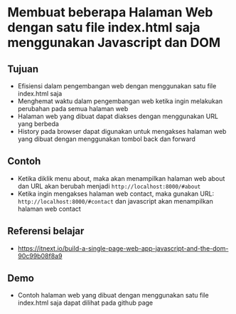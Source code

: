 # Membuat beberapa Halaman Web dengan satu file index.html saja menggunakan Javascript dan DOM

## Tujuan
- Efisiensi dalam pengembangan web dengan menggunakan satu file index.html saja
- Menghemat waktu dalam pengembangan web ketika ingin melakukan perubahan pada semua halaman web
- Halaman web yang dibuat dapat diakses dengan menggunakan URL yang berbeda
- History pada browser dapat digunakan untuk mengakses halaman web yang dibuat dengan menggunakan tombol back dan forward

## Contoh
- Ketika diklik menu about, maka akan menampilkan halaman web about dan URL akan berubah menjadi `http://localhost:8000/#about`
- Ketika ingin mengakses halaman web contact, maka gunakan URL: `http://localhost:8000/#contact` dan javascript akan menampilkan halaman web contact

## Referensi belajar
- [https://itnext.io/build-a-single-page-web-app-javascript-and-the-dom-90c99b08f8a9 ](https://itnext.io/build-a-single-page-web-app-javascript-and-the-dom-90c99b08f8a9 )

## Demo
- Contoh halaman web yang dibuat dengan menggunakan satu file index.html saja dapat dilihat pada github page
